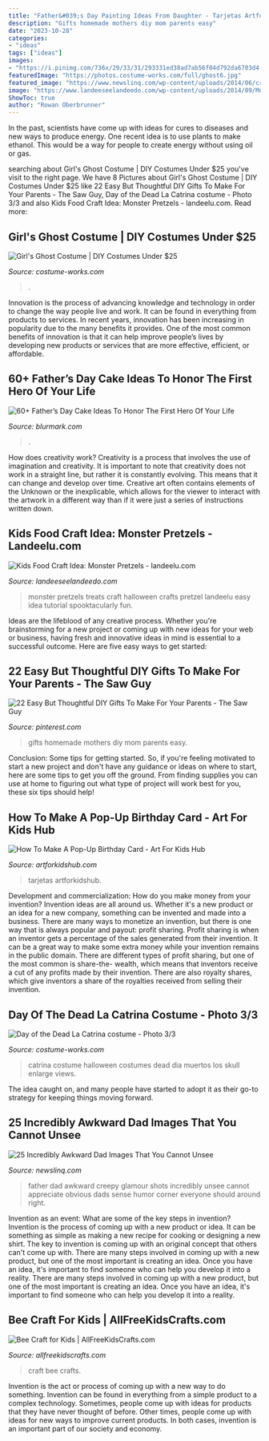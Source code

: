 ```yaml
---
title: "Father&#039;s Day Painting Ideas From Daughter - Tarjetas Artforkidshub"
description: "Gifts homemade mothers diy mom parents easy"
date: "2023-10-28"
categories:
- "ideas"
tags: ["ideas"]
images:
- "https://i.pinimg.com/736x/29/33/31/293331ed38ad7ab56f04d792da6703d4.jpg"
featuredImage: "https://photos.costume-works.com/full/ghost6.jpg"
featured_image: "https://www.newslinq.com/wp-content/uploads/2014/06/creepy-dad-glamour-shots.jpg"
image: "https://www.landeeseelandeedo.com/wp-content/uploads/2014/09/Monster-Pretzels-Food-Craft-for-Kids.jpg"
ShowToc: true
author: "Rowan Oberbrunner"
---
```



In the past, scientists have come up with ideas for cures to diseases and new ways to produce energy. One recent idea is to use plants to make ethanol. This would be a way for people to create energy without using oil or gas.

	

		
searching about Girl&#039;s Ghost Costume | DIY Costumes Under $25 you've visit to the right page. We have 8 Pictures about Girl&#039;s Ghost Costume | DIY Costumes Under $25 like 22 Easy But Thoughtful DIY Gifts To Make For Your Parents - The Saw Guy, Day of the Dead La Catrina costume - Photo 3/3 and also Kids Food Craft Idea: Monster Pretzels - landeelu.com. Read more:
		
    
## Girl&#039;s Ghost Costume | DIY Costumes Under $25

<img loading=lazy src="https://photos.costume-works.com/full/ghost6.jpg" onerror="this.onerror=null;this.src='https://tse2.mm.bing.net/th?id=OIP.ekhwnJoIVVmZEI9UyXqfdgHaLY&amp;pid=15.1';" alt="Girl&#039;s Ghost Costume | DIY Costumes Under $25">

_Source: costume-works.com_

>. 

	

Innovation is the process of advancing knowledge and technology in order to change the way people live and work. It can be found in everything from products to services. In recent years, innovation has been increasing in popularity due to the many benefits it provides. One of the most common benefits of innovation is that it can help improve people’s lives by developing new products or services that are more effective, efficient, or affordable.

    
## 60+ Father’s Day Cake Ideas To Honor The First Hero Of Your Life

<img loading=lazy src="https://www.blurmark.com/wp-content/uploads/2017/05/Awesome-Cake-Idea.jpg" onerror="this.onerror=null;this.src='https://tse1.mm.bing.net/th?id=OIP.XKmEqGihg-tnqt3b0wJfbQHaJ4&amp;pid=15.1';" alt="60+ Father’s Day Cake Ideas To Honor The First Hero Of Your Life">

_Source: blurmark.com_

>. 

	

How does creativity work?
Creativity is a process that involves the use of imagination and creativity. It is important to note that creativity does not work in a straight line, but rather it is constantly evolving. This means that it can change and develop over time. Creative art often contains elements of the Unknown or the inexplicable, which allows for the viewer to interact with the artwork in a different way than if it were just a series of instructions written down.

    
## Kids Food Craft Idea: Monster Pretzels - Landeelu.com

<img loading=lazy src="https://www.landeeseelandeedo.com/wp-content/uploads/2014/09/Monster-Pretzels-Food-Craft-for-Kids.jpg" onerror="this.onerror=null;this.src='https://tse2.mm.bing.net/th?id=OIP.2aE_qspZHC549pvDTRmZVQHaLH&amp;pid=15.1';" alt="Kids Food Craft Idea: Monster Pretzels - landeelu.com">

_Source: landeeseelandeedo.com_

>monster pretzels treats craft halloween crafts pretzel landeelu easy idea tutorial spooktacularly fun. 

	

Ideas are the lifeblood of any creative process. Whether you're brainstorming for a new project or coming up with new ideas for your web or business, having fresh and innovative ideas in mind is essential to a successful outcome. Here are five easy ways to get started: 

    
## 22 Easy But Thoughtful DIY Gifts To Make For Your Parents - The Saw Guy

<img loading=lazy src="https://i.pinimg.com/736x/29/33/31/293331ed38ad7ab56f04d792da6703d4.jpg" onerror="this.onerror=null;this.src='https://tse1.mm.bing.net/th?id=OIP.B_wqwnBNm3jbPujE1kaCYgHaLH&amp;pid=15.1';" alt="22 Easy But Thoughtful DIY Gifts To Make For Your Parents - The Saw Guy">

_Source: pinterest.com_

>gifts homemade mothers diy mom parents easy. 

	

Conclusion: Some tips for getting started.
So, if you're feeling motivated to start a new project and don't have any guidance or ideas on where to start, here are some tips to get you off the ground. From finding supplies you can use at home to figuring out what type of project will work best for you, these six tips should help!

    
## How To Make A Pop-Up Birthday Card - Art For Kids Hub

<img loading=lazy src="https://www.artforkidshub.com/wp-content/uploads/2016/02/how-to-make-birthday-card-feature.jpg" onerror="this.onerror=null;this.src='https://tse4.mm.bing.net/th?id=OIP.ulLBaU4WQ2H_R7ENEsyX6wHaE8&amp;pid=15.1';" alt="How To Make A Pop-Up Birthday Card - Art For Kids Hub">

_Source: artforkidshub.com_

>tarjetas artforkidshub. 

	

Development and commercialization: How do you make money from your invention?
Invention ideas are all around us. Whether it's a new product or an idea for a new company, something can be invented and made into a business. There are many ways to monetize an invention, but there is one way that is always popular and payout: profit sharing. Profit sharing is when an inventor gets a percentage of the sales generated from their invention. It can be a great way to make some extra money while your invention remains in the public domain. There are different types of profit sharing, but one of the most common is share-the- wealth, which means that inventors receive a cut of any profits made by their invention. There are also royalty shares, which give inventors a share of the royalties received from selling their invention.

    
## Day Of The Dead La Catrina Costume - Photo 3/3

<img loading=lazy src="https://photos.costume-works.com/full/la_catrina.jpg" onerror="this.onerror=null;this.src='https://tse4.mm.bing.net/th?id=OIP.WJTCGN_xoe06-TXEBnCYqAHaJ5&amp;pid=15.1';" alt="Day of the Dead La Catrina costume - Photo 3/3">

_Source: costume-works.com_

>catrina costume halloween costumes dead dia muertos los skull enlarge views. 

	

The idea caught on, and many people have started to adopt it as their go-to strategy for keeping things moving forward.

    
## 25 Incredibly Awkward Dad Images That You Cannot Unsee

<img loading=lazy src="https://www.newslinq.com/wp-content/uploads/2014/06/creepy-dad-glamour-shots.jpg" onerror="this.onerror=null;this.src='https://tse4.mm.bing.net/th?id=OIP.bGLWwol28DV-Dafy6c9qTQAAAA&amp;pid=15.1';" alt="25 Incredibly Awkward Dad Images That You Cannot Unsee">

_Source: newslinq.com_

>father dad awkward creepy glamour shots incredibly unsee cannot appreciate obvious dads sense humor corner everyone should around right. 

	

Invention as an event: What are some of the key steps in invention?
Invention is the process of coming up with a new product or idea. It can be something as simple as making a new recipe for cooking or designing a new shirt. The key to invention is coming up with an original concept that others can't come up with. There are many steps involved in coming up with a new product, but one of the most important is creating an idea. Once you have an idea, it's important to find someone who can help you develop it into a reality. There are many steps involved in coming up with a new product, but one of the most important is creating an idea. Once you have an idea, it's important to find someone who can help you develop it into a reality.

    
## Bee Craft For Kids | AllFreeKidsCrafts.com

<img loading=lazy src="http://irepo.primecp.com/2018/07/380908/Bee-Craft-for-Kids_ExtraLarge800_ID-2841281.jpg?v=2841281" onerror="this.onerror=null;this.src='https://tse2.mm.bing.net/th?id=OIP.gy5MoFPOMSV7janfIYuPRAHaLH&amp;pid=15.1';" alt="Bee Craft for Kids | AllFreeKidsCrafts.com">

_Source: allfreekidscrafts.com_

>craft bee crafts. 

	

Invention is the act or process of coming up with a new way to do something. Invention can be found in everything from a simple product to a complex technology. Sometimes, people come up with ideas for products that they have never thought of before. Other times, people come up with ideas for new ways to improve current products. In both cases, invention is an important part of our society and economy.

